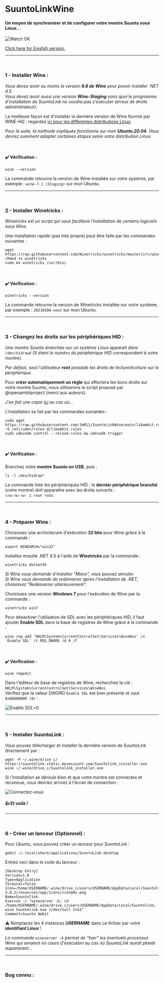 # SuuntoLinkWine

#### Un moyen de synchroniser et de configurer votre montre Suunto sous Linux...

![Watch OK](ok.png "It seems so work !")

[Click here for English version.](README.md)

***

<br>

### 1 - Installer Wine :

*Vous devez avoir au moins la version **6.6 de Wine** pour povoir installer .NET 4.5*  
*Vous devez avoir aussi une version **Wine-Staging** sans quoi le programme d'installation de SuuntoLink ne voudra pas s'exécuter (erreur de droits administrateur).*

La meilleure façon est d'installer la dernière version de Wine fournie par WINE-HQ : regardez [ici pour les différentes distributions Linux](https://wiki.winehq.org/Download "Wine-HQ for Linux").

*Pour la suite, la méthode expliquée fonctionne sur mon **Ubuntu 20.04**. Vous devrez surement adapter certaines étapes selon votre distribution Linux.*

<br>

#### :heavy_check_mark: Vérification :

```console
wine --version
```

La commande retourne la version de Wine installée sur votre système, par exemple : `wine-7.1 (Staging)` sur mon Ubuntu.

***

<br>

### 2 - Installer Winetricks :

*Winetricks est un script qui vous facilitera l'installation de certains logiciels sous Wine.*

Une installation rapide (pas très propre) peut être faite par les commandes suivantes :

```console
wget  https://raw.githubusercontent.com/Winetricks/winetricks/master/src/winetricks
chmod +x winetricks
sudo mv winetricks /usr/bin/
```

<br>

#### :heavy_check_mark: Vérification :

```console
winetricks --version
```

La commande retourne la version de Winetricks installée sur votre système, par exemple : `20210206-next` sur mon Ubuntu.

***

<br>

### 3 - Changez les droits sur les périphériques HID :

*Une montre Suunto branchée sur un système Linux apparait dans `/dev/hidrawX` (X étant le numéro du périphérique HID correspondant à votre montre).*

*Par défaut, seul l'utilisateur **root** possède les droits de lecture/écriture sur le périphérique.*

Pour **créer automatiquement un règle** qui affectera les bons droits sur votre montre Suunto, nous utiliserons le script proposé par @openambitproject (merci aux auteurs).

*J'en fait une copie [ici](libambit.rules) au cas où...*

L'installation se fait par les commandes suivantes :

```console
sudo wget https://raw.githubusercontent.com/JmB11/SuuntoLinkWine/main/libambit.rules -O /etc/udev/rules.d/libambit.rules
sudo udevadm control --reload-rules && udevadm trigger
```

<br>

#### :heavy_check_mark: Vérification :

Branchez votre **montre Suunto en USB**, puis :

```console
ls -l /dev/hidraw*
```

La commande liste les périphériques HID ; le **dernier périphérique branché** (votre montre) doit apparaitre avec les droits suivants :<br>
`crw-rw-rw- 1 root root`.

***

<br>

### 4 - Préparer Wine :

Choisissez une archictecure d'exécution **32 bits** pour Wine grâce à la commande :

```console
export WINEARCH="win32"
```
<!-- export WINEPREFIX="/home/jmb/.suunto" -->

Installez ensuite .NET 4.5 à l'aide de **Winetricks** par la commande :

```console
winetricks dotnet45
```

*Si Wine vous demande d'installer "Mono", vous pouvez annuler.<br>
Si Wine vous demande de redémarrer après l'installation de .NET, choisissez "Redémarrer ultérieurement".*

Choisissez une version **Windows 7** pour l'exécution de Wine par la commande :

```console
winetricks win7
```

Pour désactiver l'utilisation de SDL avec les périphériques HID, il faut ajouter **Enable SDL** dans la base de registres de Wine grâce à la commande :

```console
wine reg add 'HKLM\System\CurrentControlSet\Services\WineBus' /v 'Enable SDL' /t REG_DWORD /d 0 /f
```

<br>

#### :heavy_check_mark: Vérification :

```console
wine regedit
```

Dans l'éditeur de base de registres de Wine, recherchez la clé : `HKLM\System\CurrentControlSet\Services\WineBus`.<br>
Vérifiez que la valeur DWORD `Enable SDL` est bien présente et vaut `0x00000000 (0)` :

![Enable SDL=0](regedit.png "Enable SDL=0")

***

<br>

### 5 - Installer SuuntoLink  :

Vous pouvez télécharger et installer la dernière version de SuuntoLink directement par :

```console
wget -P ~/.wine/drive_c/ https://suuntolink.static.movescount.com/Suuntolink_installer.exe
wine ~/.wine/drive_c/Suuntolink_installer.exe
```

Si l'installation se déroule bien et que votre montre est connectée et reconnue, vous devriez arrivez à l'écran de connection :

![Connectez-vous](connection.png "Connectez-vous")

#### :thumbsup: Et voilà !


***

<br>

### 6 - Créer un lanceur (Optionnel)  :

Pour Ubuntu, vous pouvez créer un lanceur pour SunntoLink :

```console
gedit ~/.local/share/applications/SuuntoLink.desktop
```

Entrez ceci dans le code du lanceur :

```desktop
[Desktop Entry]
Version=1.0
Type=Application
Terminal=false
Icon=/home/USERNAME/.wine/drive_c/users/USERNAME/AppData/Local/Suuntolink/app-4.0.2/resources/app/icons/icon@4x.png
Name=Suuntolink
Exec=sh -c "wineserver -k; cd /home/USERNAME/.wine/drive_c/users/USERNAME/AppData/Local/Suuntolink; wine Suuntolink.exe >/dev/null 2>&1"
Comment=Suunto Ambit
```

:warning: Remplacez les 4 instances **USERNAME** dans ce fichier par votre **identifiant Linux** !

*La commande `wineserver -k` permet de "tuer" les éventuels processus Wine qui seraient en cours d'éxécution au cas où SuuntoLink aurait planté auparavant...*

***

<br>

### Bug connu :
